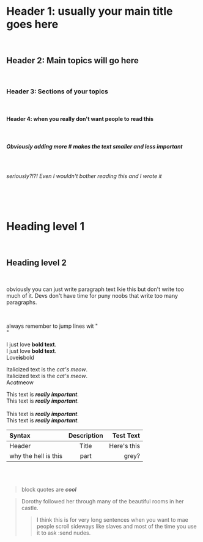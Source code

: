 # Header 1: usually your main title goes here
</br>

## Header 2: Main topics will go here
</br>

### Header 3: Sections of your topics 
</br>

#### Header 4: when you really don't want people to read this
</br>

##### Obviously adding more # makes the text smaller and less important
</br>

###### seriously?!?! Even I wouldn't bother reading this and I wrote it
</br>
</br>

Heading level 1
===============

</br>

Heading level 2
---------------

</br>

obviously you can just write paragraph text lkie this but don't write too much of it. Devs don't have time for puny noobs that write too many paragraphs.

</br>

always remember to jump lines wit "</br>"

I just love **bold text**.</br>
I just love __bold text__.</br>
Love**is**bold</br>


Italicized text is the *cat's meow*.</br>
Italicized text is the _cat's meow_.</br>
A*cat*meow</br>

This text is ***really important***.</br>
This text is ___really important___.</br>	
This text is __*really important*__.</br>
This text is **_really important_**.</br>


| Syntax      | Description | Test Text     |
| :---        |    :----:   |          ---: |
| Header      | Title       | Here's this   |
|why the hell is this      | part        | grey?        |

</br>
</br>

>block quotes are ___cool___

> Dorothy followed her through many of the beautiful rooms in her castle.
>
>> I think this is for very long sentences when you want to mae people scroll sideways like slaves and most of the time you use it to ask :send nudes.

